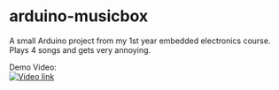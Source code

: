 # arduino-musicbox

A small Arduino project from my 1st year embedded electronics course. Plays 4 songs and gets very annoying.

Demo Video:    
[![Video link](https://img.youtube.com/vi/JyPPSwBNSYo/0.jpg)](https://www.youtube.com/watch?v=JyPPSwBNSYo)
